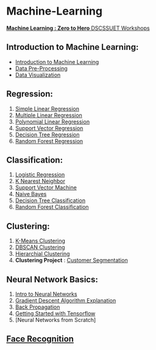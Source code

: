 # Machine-Learning

[**Machine Learning : Zero to Hero** DSCSSUET Workshops](https://gdsc.community.dev/sir-syed-university-of-engineering-and-technology/)

## Introduction to Machine Learning:
 
 - [Introduction to Machine Learning](https://github.com/HanifaElahi/Machine-Learning/blob/main/Introduction%20to%20Machine%20Learning/01_Intro_To_Machine_Learning.pdf)
 - [Data Pre-Processing](https://github.com/HanifaElahi/Machine-Learning/tree/main/Data_Preprocessing)
 - [Data Visualization](https://github.com/HanifaElahi/Machine-Learning/tree/main/DataVisualization)

## Regression:

1. [Simple Linear Regression](https://github.com/HanifaElahi/Machine-Learning/tree/main/01_SimpleLinearRegression)
2. [Multiple Linear Regression](https://github.com/HanifaElahi/Machine-Learning/tree/main/02_MultipleLinearRegression)
3. [Polynomial Linear Regression](https://github.com/HanifaElahi/Machine-Learning/tree/main/03_PolynomialLinearRegression)
4. [Support Vector Regression](https://github.com/HanifaElahi/Machine-Learning/tree/main/04_SupportVectorRegression)
5. [Decision Tree Regression](https://github.com/HanifaElahi/Machine-Learning/tree/main/05_DecisionTree)
6. [Random Forest Regression](https://github.com/HanifaElahi/Machine-Learning/tree/main/06_RandomForest)

## Classification:

1. [Logistic Regression](https://github.com/HanifaElahi/Machine-Learning/tree/main/07_LogisticRegression)
2. [K Nearest Neighbor](https://github.com/HanifaElahi/Machine-Learning/tree/main/08_K_Nearest_Neighbors)
3. [Support Vector Machine](https://github.com/HanifaElahi/Machine-Learning/tree/main/09_SupportVectorMachine)
4. [Naive Bayes](https://github.com/HanifaElahi/Machine-Learning/tree/main/10_NaiveBayes)
5. [Decision Tree Classification](https://github.com/HanifaElahi/Machine-Learning/tree/main/11_DecisionTreesClassification)
6. [Random Forest Classification]()

## Clustering:

1. [K-Means Clustering](https://github.com/HanifaElahi/Machine-Learning/tree/main/13_K_Means_Clustering)
2. [DBSCAN Clustering](https://github.com/HanifaElahi/Machine-Learning/tree/main/14_DBSCAN_Clustering)
3. [Hierarchial Clustering](https://github.com/HanifaElahi/Machine-Learning/tree/main/15_Hierarchical_Clustering)
4. **Clustering Project** : [Customer Segmentation](https://github.com/HanifaElahi/Machine-Learning/tree/main/16_CustomerSegmentation)

## Neural Network Basics:

1. [Intro to Neural Networks](https://github.com/HanifaElahi/Machine-Learning/tree/main/17_Into_to_Neural_Networks)
2. [Gradient Descent Algorithm Explanation](https://github.com/HanifaElahi/Machine-Learning/blob/main/18_Gradient_Descent_Algorithm/Gradient%20Descent%20Algorithm.pdf)
3. [Back Propagation](https://github.com/HanifaElahi/Machine-Learning/blob/main/19_Back_Propogation/22_BackPropagation.pdf)
4. [Getting Started with Tensorflow](https://github.com/HanifaElahi/Machine-Learning/tree/main/20_Getting_Started_with_TensorFlow)
5. [Neural Networks from Scratch]

## [Face Recognition](https://github.com/HanifaElahi/Machine-Learning/tree/main/Basic_Facial_Recognition)
